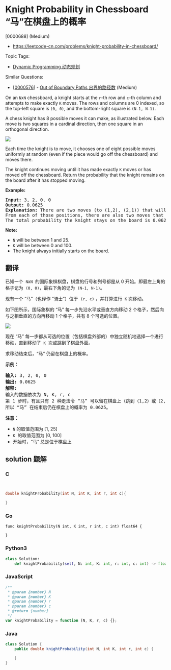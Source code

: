 # Knight Probability in Chessboard “马”在棋盘上的概率

[0000688] (Medium)

- https://leetcode-cn.com/problems/knight-probability-in-chessboard/

Topic Tags:

- [Dynamic Programming 动态规划](https://leetcode-cn.com/tag/dynamic-programming/)

Similar Questions:

- [[0000576](https://leetcode-cn.com/problems/out-of-boundary-paths/)] - [Out of Boundary Paths 出界的路径数](./0000576.out-of-boundary-paths.md) (Medium)

On an `N`x`N` chessboard, a knight starts at the `r`\-th row and `c`\-th column and attempts to make exactly `K` moves. The rows and columns are 0 indexed, so the top-left square is `(0, 0)`, and the bottom-right square is `(N-1, N-1)`.

A chess knight has 8 possible moves it can make, as illustrated below. Each move is two squares in a cardinal direction, then one square in an orthogonal direction.

![](https://assets.leetcode.com/uploads/2018/10/12/knight.png)

Each time the knight is to move, it chooses one of eight possible moves uniformly at random (even if the piece would go off the chessboard) and moves there.

The knight continues moving until it has made exactly `K` moves or has moved off the chessboard. Return the probability that the knight remains on the board after it has stopped moving.

**Example:**

<pre><b>Input:</b> 3, 2, 0, 0
<b>Output:</b> 0.0625
<b>Explanation:</b> There are two moves (to (1,2), (2,1)) that will keep the knight on the board.
From each of those positions, there are also two moves that will keep the knight on the board.
The total probability the knight stays on the board is 0.0625.
</pre>

**Note:**

- `N` will be between 1 and 25.
- `K` will be between 0 and 100.
- The knight always initially starts on the board.

## 翻译

已知一个  `N`x`N`  的国际象棋棋盘，棋盘的行号和列号都是从 0 开始。即最左上角的格子记为  `(0, 0)`，最右下角的记为  `(N-1, N-1)`。

现有一个 “马”（也译作 “骑士”）位于  `(r, c)` ，并打算进行  `K` 次移动。

如下图所示，国际象棋的 “马” 每一步先沿水平或垂直方向移动 2 个格子，然后向与之相垂直的方向再移动 1 个格子，共有 8 个可选的位置。

![](https://assets.leetcode-cn.com/aliyun-lc-upload/uploads/2018/10/12/knight.png)

现在 “马” 每一步都从可选的位置（包括棋盘外部的）中独立随机地选择一个进行移动，直到移动了  `K`  次或跳到了棋盘外面。

求移动结束后，“马” 仍留在棋盘上的概率。

**示例：**

<pre><strong>输入:</strong> 3, 2, 0, 0
<strong>输出:</strong> 0.0625
<strong>解释:</strong> 
输入的数据依次为 N, K, r, c
第 1 步时，有且只有 2 种走法令 “马” 可以留在棋盘上（跳到（1,2）或（2,1））。对于以上的两种情况，各自在第2步均有且只有2种走法令 “马” 仍然留在棋盘上。
所以 “马” 在结束后仍在棋盘上的概率为 0.0625。
</pre>

**注意：**

- `N` 的取值范围为 \[1, 25\]
- `K`  的取值范围为 \[0, 100\]
- 开始时，“马” 总是位于棋盘上

## solution 题解

### C

```c


double knightProbability(int N, int K, int r, int c){

}


```

### Go

```golang
func knightProbability(N int, K int, r int, c int) float64 {

}
```

### Python3

```python
class Solution:
    def knightProbability(self, N: int, K: int, r: int, c: int) -> float:

```

### JavaScript

```javascript
/**
 * @param {number} N
 * @param {number} K
 * @param {number} r
 * @param {number} c
 * @return {number}
 */
var knightProbability = function (N, K, r, c) {};
```

### Java

```java
class Solution {
    public double knightProbability(int N, int K, int r, int c) {

    }
}
```

